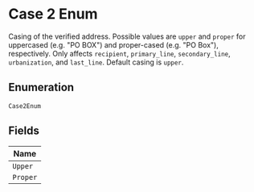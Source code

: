 
# Case 2 Enum

Casing of the verified address. Possible values are `upper` and `proper` for uppercased (e.g. "PO BOX") and proper-cased (e.g. "PO Box"), respectively. Only affects `recipient`, `primary_line`, `secondary_line`, `urbanization`, and `last_line`. Default casing is `upper`.

## Enumeration

`Case2Enum`

## Fields

| Name |
|  --- |
| `Upper` |
| `Proper` |

